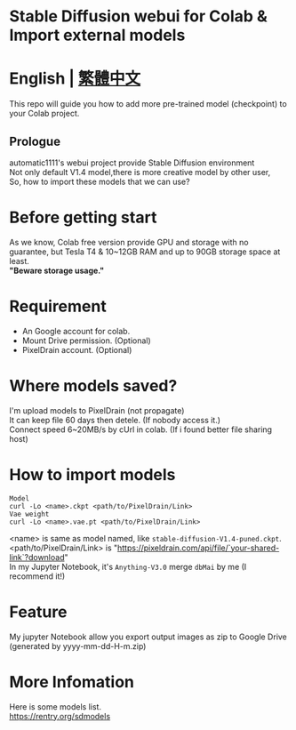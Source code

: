 # Stable Diffusion webui for Colab & Import external models

# English | [繁體中文](./docs/README-cht.md)

This repo will guide you how to add more pre-trained model (checkpoint) to your Colab project.

## Prologue
automatic1111's webui project provide Stable Diffusion environment<br>
Not only default V1.4 model,there is more creative model by other user,<br>
So, how to import these models that we can use? 

# Before getting start
As we know, Colab free version provide GPU and storage with no guarantee, but Tesla T4 & 10~12GB RAM and up to 90GB storage space at least.
<br> **"Beware storage usage."**


# Requirement
 * An Google account for colab.
 * Mount Drive permission. (Optional)
 * PixelDrain account. (Optional)

# Where models saved?
I'm upload models to PixelDrain (not propagate)<br>
It can keep file 60 days then detele. (If nobody access it.)<br>
Connect speed 6~20MB/s by cUrl in colab. (If i found better file sharing host)

# How to import models

```
Model
curl -Lo <name>.ckpt <path/to/PixelDrain/Link>
Vae weight
curl -Lo <name>.vae.pt <path/to/PixelDrain/Link>
```
\<name> is same as model named, like `stable-diffusion-V1.4-puned.ckpt`. <br>
\<path/to/PixelDrain/Link> is "https://pixeldrain.com/api/file/`your-shared-link`?download"
 <br> In my Jupyter Notebook, it's `Anything-V3.0` merge `dbMai` by me (I recommend it!)

 # Feature 
 My jupyter Notebook allow you export output images as zip to Google Drive (generated by yyyy-mm-dd-H-m.zip)

 # More Infomation
Here is some models list. <br>
https://rentry.org/sdmodels
